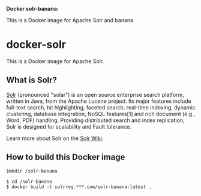 **Docker solr-banana:**

This is a Docker image for Apache Solr and banana



# docker-solr

This is a Docker image for Apache Solr.

## What is Solr?

[Solr](http://lucene.apache.org/solr/) (pronounced "solar") is an open source enterprise search platform, written in Java, from the Apache Lucene project. Its major features include full-text search, hit highlighting, faceted search, real-time indexing, dynamic clustering, database integration, NoSQL features[1] and rich document (e.g., Word, PDF) handling. Providing distributed search and index replication, Solr is designed for scalability and Fault tolerance.

Learn more about Solr on the [Solr Wiki](https://cwiki.apache.org/confluence/display/solr/Apache+Solr+Reference+Guide).

## How to build this Docker image

```
$mkdir /solr-banana

$ cd /solr-banana
$ docker build -t solrreg.***.com/solr-banana:latest .
```
